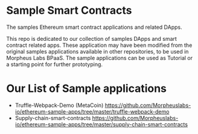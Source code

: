 # Sample Smart Contracts
The samples Ethereum smart contract applications and related DApps.

This repo is dedicated to our collection of samples DApps and smart contract related apps.  These application may have been modified from the original samples applications available in other repositories, to be used in Morpheus Labs BPaaS. The sample applications can be used as Tutorial or a starting point for further prototyping.


# Our List of Sample applications

 - Truffle-Webpack-Demo (MetaCoin) https://github.com/Morpheuslabs-io/ethereum-sample-apps/tree/master/truffle-webpack-demo
 - Supply-chain-smart-contracts https://github.com/Morpheuslabs-io/ethereum-sample-apps/tree/master/supply-chain-smart-contracts
